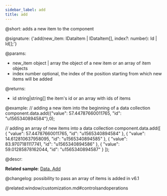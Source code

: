 ```yaml
---
sidebar_label: add
title: add
---          
```


@short: adds a new item to the component

@signature: {'add(new_item: IDataItem | IDataItem[], index?: number): Id | Id[];'}

@params:
- new_item		object | array		the object of a new item or an array of item objects
- index			number 				optional, the index of the position starting from which new items will be added

@returns:
- id    string|string[]   the item's id or an array with ids of items

@example:
// adding a new item into the beginning of a data collection 
component.data.add({"value": 57.44787660011765, "id": "u1565340894584"},0);

// adding an array of new items into a data collection
component.data.add([
    {
        "value": 57.44787660011765,
        "id": "u1565340894584"
    },
    {
        "value": 14.612810637958095,
        "id": "u1565340894585"
    },
    {
        "value": 83.9707181117741,
        "id": "u1565340894586"
    },
    {
        "value": 59.01285878162044,
        "id": "u1565340894587"
    }
]);


@descr:

**Related sample**: [Data. Add](https://snippet.dhtmlx.com/ktd8ks0m)

@changelog:
possibility to pass an array of items is added in v6.1

@related:window/customization.md#controlsandoperations

